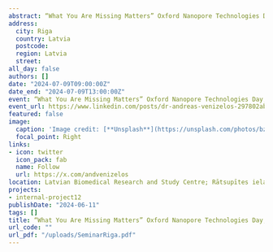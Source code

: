 ```yaml
---
abstract: “What You Are Missing Matters” Oxford Nanopore Technologies Day,Latvian Biomedical Research and Study Centre, Riga
address:
  city: Riga
  country: Latvia
  postcode: 
  region: Latvia
  street: 
all_day: false
authors: []
date: "2024-07-09T09:00:00Z"
date_end: "2024-07-09T13:00:00Z"
event: “What You Are Missing Matters” Oxford Nanopore Technologies Day,Latvian Biomedical Research and Study Centre, Riga
event_url: https://www.linkedin.com/posts/dr-andreas-venizelos-297802ab_sessions-activity-7213855588743585792-uVwr?utm_source=share&utm_medium=member_desktop
featured: false
image:
  caption: 'Image credit: [**Unsplash**](https://unsplash.com/photos/bzdhc5b3Bxs)'
  focal_point: Right
links:
- icon: twitter
  icon_pack: fab
  name: Follow
  url: https://x.com/andvenizelos
location: Latvian Biomedical Research and Study Centre; Rātsupītes iela 1, Kurzemes rajons, Rīga
projects:
- internal-project12
publishDate: "2024-06-11"
tags: []
title: “What You Are Missing Matters” Oxford Nanopore Technologies Day,Latvian Biomedical Research and Study Centre, Riga
url_code: ""
url_pdf: "/uploads/SeminarRiga.pdf"
---
```


